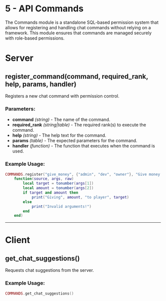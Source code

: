 # 5 - API Commands

The Commands module is a standalone SQL-based permission system that allows for registering and handling chat commands without relying on a framework. 
This module ensures that commands are managed securely with role-based permissions.

# Server

## register_command(command, required_rank, help, params, handler)
Registers a new chat command with permission control.

### Parameters:
- **command** *(string)* - The name of the command.
- **required_rank** *(string|table)* - The required rank(s) to execute the command.
- **help** *(string)* - The help text for the command.
- **params** *(table)* - The expected parameters for the command.
- **handler** *(function)* - The function that executes when the command is used.

### Example Usage:
```lua
COMMANDS.register("give_money", {"admin", "dev", "owner"}, "Give money to a player", {{name = "player_id", help = "Target player ID"}, {name = "amount", help = "Amount to give"}},
    function(source, args, raw)
        local target = tonumber(args[1])
        local amount = tonumber(args[2])
        if target and amount then
            print("Giving", amount, "to player", target)
        else
            print("Invalid arguments!")
        end
    end)
```

---

# Client

## get_chat_suggestions()
Requests chat suggestions from the server.

### Example Usage:
```lua
COMMANDS.get_chat_suggestions()
```